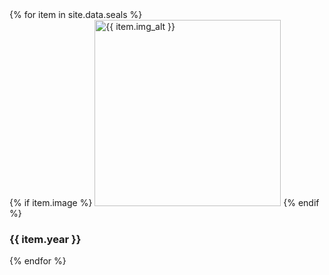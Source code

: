 

<div class="card-deck">
{% for item in site.data.seals %}
  <div class="card">
  {% if item.image %}
    <img class="card-img-top-seal" src="{{ site.baseurl }}{{ item.image }}" width="298px" alt="{{ item.img_alt }}">
  {% endif %}
    <div class="card-body">
      <h3 class="card-title">{{ item.year }}</h3>
    </div>
  </div>
{% endfor %}
</div>

